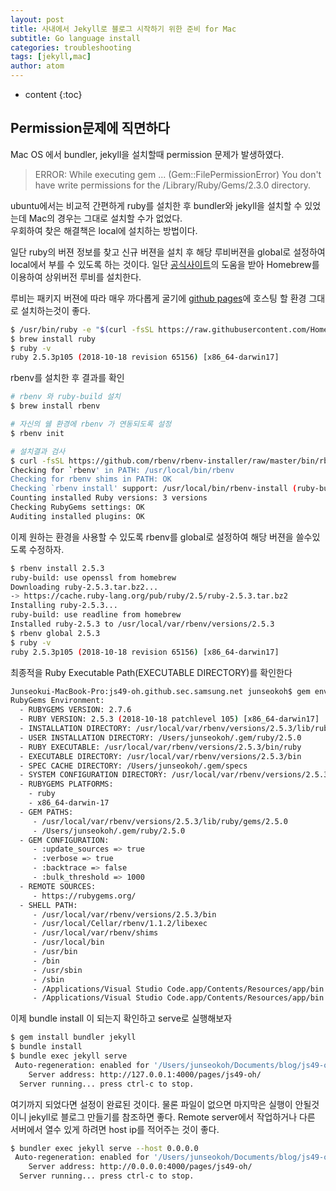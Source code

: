 ```yaml
---
layout: post
title: 사내에서 Jekyll로 블로그 시작하기 위한 준비 for Mac
subtitle: Go language install
categories: troubleshooting
tags: [jekyll,mac]
author: atom
---
```


* content
{:toc}

## Permission문제에 직면하다

Mac OS 에서 bundler, jekyll을 설치할때 permission 문제가 발생하였다.

> ERROR:  While executing gem ... (Gem::FilePermissionError)
> You don't have write permissions for the /Library/Ruby/Gems/2.3.0  directory.

ubuntu에서는 비교적 간편하게 ruby를 설치한 후 bundler와 jekyll을 설치할 수 있었는데 Mac의 경우는 그대로 설치할 수가 없었다.  
우회하여 찾은 해결책은 local에 설치하는 방법이다.

일단 ruby의 버젼 정보를 찾고 신규 버젼을 설치 후 해당 루비버젼을 global로 설정하여 local에서 부를 수 있도록 하는 것이다.
일단 [공식사이트](https://jekyllrb-ko.github.io/docs/installation/)의 도움을 받아 Homebrew를 이용하여 상위버전 루비를 설치한다.

루비는 패키지 버젼에 따라 매우 까다롭게 굴기에 [github pages](https://pages.github.com/versions/)에 호스팅 할 환경 그대로 설치하는것이 좋다.

``` bash
$ /usr/bin/ruby -e "$(curl -fsSL https://raw.githubusercontent.com/Homebrew/install/master/install)"
$ brew install ruby
$ ruby -v
ruby 2.5.3p105 (2018-10-18 revision 65156) [x86_64-darwin17]
```

rbenv를 설치한 후 결과를 확인

```bash
# rbenv 와 ruby-build 설치
$ brew install rbenv

# 자신의 쉘 환경에 rbenv 가 연동되도록 설정
$ rbenv init

# 설치결과 검사
$ curl -fsSL https://github.com/rbenv/rbenv-installer/raw/master/bin/rbenv-doctor | bash
Checking for `rbenv' in PATH: /usr/local/bin/rbenv
Checking for rbenv shims in PATH: OK
Checking `rbenv install' support: /usr/local/bin/rbenv-install (ruby-build 20190423)
Counting installed Ruby versions: 3 versions
Checking RubyGems settings: OK
Auditing installed plugins: OK
```

이제 원하는 환경을 사용할 수 있도록 rbenv를 global로 설정하여 해당 버젼을 쓸수있도록 수정하자.

```bash
$ rbenv install 2.5.3
ruby-build: use openssl from homebrew
Downloading ruby-2.5.3.tar.bz2...
-> https://cache.ruby-lang.org/pub/ruby/2.5/ruby-2.5.3.tar.bz2
Installing ruby-2.5.3...
ruby-build: use readline from homebrew
Installed ruby-2.5.3 to /usr/local/var/rbenv/versions/2.5.3
$ rbenv global 2.5.3
$ ruby -v
ruby 2.5.3p105 (2018-10-18 revision 65156) [x86_64-darwin17]
```

최종적을 Ruby Executable Path(EXECUTABLE DIRECTORY)를 확인한다

```bash
Junseokui-MacBook-Pro:js49-oh.github.sec.samsung.net junseokoh$ gem env
RubyGems Environment:
  - RUBYGEMS VERSION: 2.7.6
  - RUBY VERSION: 2.5.3 (2018-10-18 patchlevel 105) [x86_64-darwin17]
  - INSTALLATION DIRECTORY: /usr/local/var/rbenv/versions/2.5.3/lib/ruby/gems/2.5.0
  - USER INSTALLATION DIRECTORY: /Users/junseokoh/.gem/ruby/2.5.0
  - RUBY EXECUTABLE: /usr/local/var/rbenv/versions/2.5.3/bin/ruby
  - EXECUTABLE DIRECTORY: /usr/local/var/rbenv/versions/2.5.3/bin
  - SPEC CACHE DIRECTORY: /Users/junseokoh/.gem/specs
  - SYSTEM CONFIGURATION DIRECTORY: /usr/local/var/rbenv/versions/2.5.3/etc
  - RUBYGEMS PLATFORMS:
    - ruby
    - x86_64-darwin-17
  - GEM PATHS:
     - /usr/local/var/rbenv/versions/2.5.3/lib/ruby/gems/2.5.0
     - /Users/junseokoh/.gem/ruby/2.5.0
  - GEM CONFIGURATION:
     - :update_sources => true
     - :verbose => true
     - :backtrace => false
     - :bulk_threshold => 1000
  - REMOTE SOURCES:
     - https://rubygems.org/
  - SHELL PATH:
     - /usr/local/var/rbenv/versions/2.5.3/bin
     - /usr/local/Cellar/rbenv/1.1.2/libexec
     - /usr/local/var/rbenv/shims
     - /usr/local/bin
     - /usr/bin
     - /bin
     - /usr/sbin
     - /sbin
     - /Applications/Visual Studio Code.app/Contents/Resources/app/bin
     - /Applications/Visual Studio Code.app/Contents/Resources/app/bin
```

이제 bundle install 이 되는지 확인하고 serve로 실행해보자

```bash
$ gem install bundler jekyll
$ bundle install
$ bundle exec jekyll serve
 Auto-regeneration: enabled for '/Users/junseokoh/Documents/blog/js49-oh.github.sec.samsung.net'
    Server address: http://127.0.0.1:4000/pages/js49-oh/
  Server running... press ctrl-c to stop.
```

여기까지 되었다면 설정이 완료된 것이다. 물론 파일이 없으면 마지막은 실행이 안될것이니 jekyll로 블로그 만들기를 참조하면 좋다. Remote server에서 작업하거나 다른 서버에서 열수 있게 하려면 host ip를 적어주는 것이 좋다.

```bash
$ bundler exec jekyll serve --host 0.0.0.0
 Auto-regeneration: enabled for '/Users/junseokoh/Documents/blog/js49-oh.github.sec.samsung.net'
    Server address: http://0.0.0.0:4000/pages/js49-oh/
  Server running... press ctrl-c to stop.
```
